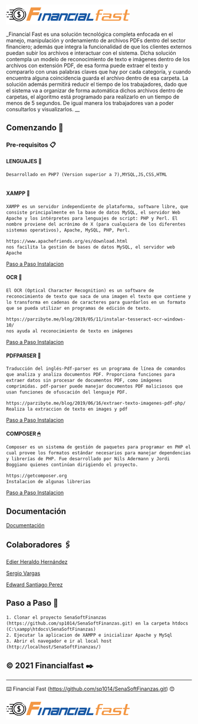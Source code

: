 <img src="Public/Assets/images/Logo.png" alt="FinancialFast"/>

_Financial Fast es una solución tecnológica completa enfocada en el manejo, manipulación y ordenamiento de archivos PDFs dentro del sector financiero; además que integra la funcionalidad de que los clientes externos puedan subir los archivos e interactuar con el sistema.
Dicha solución contempla un modelo de reconocimiento de texto e imágenes dentro de los archivos con extensión PDF, de esa forma puede extraer el texto y compararlo con unas palabras claves que hay por cada categoría, y cuando encuentra alguna coincidencia guarda el archivo dentro de esa carpeta.
La solución además permitirá reducir el tiempo de los trabajadores, dado que el sistema va a organizar de forma automática dichos archivos dentro de carpetas, el algoritmo está programado para realizarlo en un tiempo de menos de 5 segundos. De igual manera los trabajadores van a poder consultarlos y visualizarlos.
__

## Comenzando 🚀

### Pre-requisitos 📋

#### LENGUAJES 🔆 

```
Desarrollado en PHP7 (Version superior a 7),MYSQL,JS,CSS,HTML
 
```
#### XAMPP 💾
```
XAMPP es un servidor independiente de plataforma, software libre, que consiste principalmente en la base de datos MySQL, el servidor Web Apache y los intérpretes para lenguajes de script: PHP y Perl. El nombre proviene del acrónimo de X (para cualquiera de los diferentes sistemas operativos), Apache, MySQL, PHP, Perl.
```
```
https://www.apachefriends.org/es/download.html
nos facilita la gestión de bases de datos MySQL, el servidor web Apache 

```
[Paso a Paso Instalacion](https://docs.google.com/document/d/1Bhw7Dh78Y_3mRGV6LUHsdlj1JVczSdwI/edit?usp=sharing&ouid=109675321760699536418&rtpof=true&sd=true)

#### OCR 📂
```
El OCR (Optical Character Recognition) es un software de reconocimiento de texto que saca de una imagen el texto que contiene y lo transforma en cadenas de caracteres para guardarlos en un formato que se pueda utilizar en programas de edición de texto.
```
```
https://parzibyte.me/blog/2019/05/11/instalar-tesseract-ocr-windows-10/
nos ayuda al reconocimiento de texto en imágenes
```
[Paso a Paso Instalacion](https://docs.google.com/document/d/1lkkpoQ8DBegIkMFHtVOeULg25KREor0J/edit?usp=sharing&ouid=109675321760699536418&rtpof=true&sd=true)
#### PDFPARSER 📲
```
Traducción del inglés-Pdf-parser es un programa de línea de comandos que analiza y analiza documentos PDF. Proporciona funciones para extraer datos sin procesar de documentos PDF, como imágenes comprimidas. pdf-parser puede manejar documentos PDF maliciosos que usan funciones de ofuscación del lenguaje PDF.
```

```
https://parzibyte.me/blog/2019/06/16/extraer-texto-imagenes-pdf-php/
Realiza la extraccion de texto en images y pdf
```
[Paso a Paso Instalacion](https://docs.google.com/document/d/1gwBANFTu3Dk8tyZ3m6CUVAsMbi_NGr5p/edit?usp=sharing&ouid=109675321760699536418&rtpof=true&sd=true)

#### COMPOSER 🖱
```
Composer es un sistema de gestión de paquetes para programar en PHP el cual provee los formatos estándar necesarios para manejar dependencias y librerías de PHP. Fue desarrollado por Nils Adermann y Jordi Boggiano quienes continúan dirigiendo el proyecto.
```
```
https://getcomposer.org
Instalacion de algunas librerias 
```
[Paso a Paso Instalacion](https://docs.google.com/document/d/1mwk7U6qaFJT4RGGJixyD52swVmn3I8XH/edit?usp=sharing&ouid=109675321760699536418&rtpof=true&sd=true)


## Documentación
[Documentación](https://drive.google.com/drive/folders/1vkT_J_QQRNWZl_mo3U1W9xRrAuEL4mDw?usp=sharing) 
## Colaboradores 🖇️

[Edier Heraldo Hernández](https://github.com/eideard-hm/) 


[Sergio Vargas](https://github.com/Sergio-Vargas/)


[Edward Santiago Perez](https://github.com/sp1014)


## Paso a Paso 📖

```
1. Clonar el proyecto SenaSoftFinanzas (https://github.com/sp1014/SenaSoftFinanzas.git) en la carpeta htdocs (C:\xampp\htdocs\SenaSoftFinanzas)
2. Ejecutar la aplicacion de XAMPP e inicializar Apache y MySql
3. Abrir el navegador e ir al local host (http://localhost/SenaSoftFinanzas/)
```

## © 2021 Financialfast ✒️

---
⌨️ Financial Fast (https://github.com/sp1014/SenaSoftFinanzas.git) 😊

<img src="Public/Assets/images/Logo.png" alt="FinancialFast"/>
